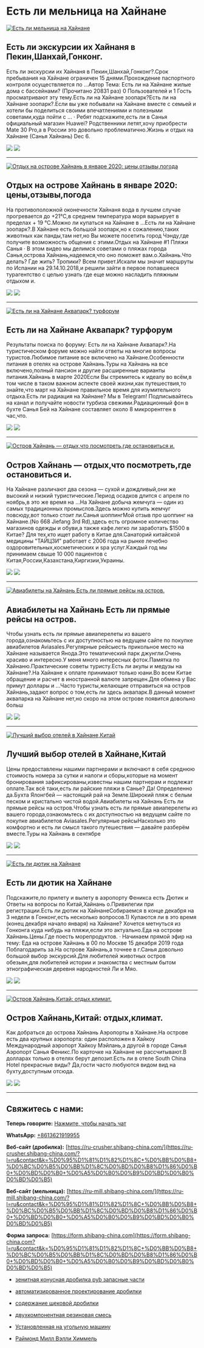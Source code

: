 # Есть ли мельница на Хайнане

<a href="https://swt.shibang-china.com/?l=ru&img&k=%D0%95%D1%81%D1%82%D1%8C+%D0%BB%D0%B8+%D0%BC%D0%B5%D0%BB%D1%8C%D0%BD%D0%B8%D1%86%D0%B0+%D0%BD%D0%B0+%D0%A5%D0%B0%D0%B9%D0%BD%D0%B0%D0%BD%D0%B5" target="_blank">![Есть ли мельница на Хайнане](http://static.shibang-china.com/all-800x300/657.jpg)</a>

## Есть ли экскурсии их Хайнаня в Пекин,Шанхай,Гонконг.
Есть ли экскурсии их Хайнаня в Пекин,Шанхай,Гонконг?.Срок пребывания на Хайнане ограничен 15 днями.Прохождение паспортного контроля осуществляется по …Автор Тема: Есть ли на Хайнане жилые дома с бассейнами? (Прочитано 20831 раз) 0 Пользователей и 1 Гость просматривают эту тему.Есть ли на Хайнане зоопарк?Есть ли на Хайнане зоопарк?.Если вы уже побывали на Хайнане вместе с семьей и хотели бы поделиться своими впечатлениями и полезными советами,куда пойти с …&nbsp;&#0183;&#32;Ребят подскажите,есть ли в Санья официальный магазин Huawei? Родственники летят,хочу приобрести Mate 30 Pro,а в России это довольно проблематично.Жизнь и отдых на Хайнане (Санья Хайнань) Dec 6.


<a href="https://whatsapp.shibangsoft.com/WhatsApp.php" target="_blank" title="WhatsApp">![](http://static.shibang-china.com/icon/whatsapp.png)</a> <a href="https://swt.shibang-china.com/?l=ru&icon&k=%D0%95%D1%81%D1%82%D1%8C+%D0%BB%D0%B8+%D0%BC%D0%B5%D0%BB%D1%8C%D0%BD%D0%B8%D1%86%D0%B0+%D0%BD%D0%B0+%D0%A5%D0%B0%D0%B9%D0%BD%D0%B0%D0%BD%D0%B5" target="_blank">![](http://static.shibang-china.com/icon/chat-ru.png)</a>

---

<a href="https://swt.shibang-china.com/?l=ru&img&k=%D0%95%D1%81%D1%82%D1%8C+%D0%BB%D0%B8+%D0%BC%D0%B5%D0%BB%D1%8C%D0%BD%D0%B8%D1%86%D0%B0+%D0%BD%D0%B0+%D0%A5%D0%B0%D0%B9%D0%BD%D0%B0%D0%BD%D0%B5" target="_blank">![Отдых на острове Хайнань в январе 2020: цены,отзывы,погода](http://static.shibang-china.com/all-800x300/645.jpg)</a>

## Отдых на острове Хайнань в январе 2020: цены,отзывы,погода
На противоположной оконечности Хайнаня вода в лучшем случае прогревается до +21&#176;С,в среднем температура моря варьирует в пределах + 19 &#176;С.Можно ли купаться на Хайнане в …Есть ли на Хайнане зоопарк?.В Хайнане есть большой зоопарк,но к сожалению,таких животных как панды,там нет,но Вы можете посетить город Чэнду,где получите возможность общения с этими.Отдых на Хайнане #1 Пляжи Санья&nbsp;&#0183;&#32;В этом видео мы делимся советами о пляжах города Санья,острова Хайнань,надеемся,что оно поможет вам.о.Хайнань.Что делать? Где жить? Тропики? Всем привет.Искали мы значит маршруты по Испании на 29.14.10.2018,и решили зайти в первое попавшееся турагентство с целью узнать где еще можно насладить пляжным отдыхом и.


<a href="https://whatsapp.shibangsoft.com/WhatsApp.php" target="_blank" title="WhatsApp">![](http://static.shibang-china.com/icon/whatsapp.png)</a> <a href="https://swt.shibang-china.com/?l=ru&icon&k=%D0%95%D1%81%D1%82%D1%8C+%D0%BB%D0%B8+%D0%BC%D0%B5%D0%BB%D1%8C%D0%BD%D0%B8%D1%86%D0%B0+%D0%BD%D0%B0+%D0%A5%D0%B0%D0%B9%D0%BD%D0%B0%D0%BD%D0%B5" target="_blank">![](http://static.shibang-china.com/icon/chat-ru.png)</a>

---

<a href="https://swt.shibang-china.com/?l=ru&img&k=%D0%95%D1%81%D1%82%D1%8C+%D0%BB%D0%B8+%D0%BC%D0%B5%D0%BB%D1%8C%D0%BD%D0%B8%D1%86%D0%B0+%D0%BD%D0%B0+%D0%A5%D0%B0%D0%B9%D0%BD%D0%B0%D0%BD%D0%B5" target="_blank">![Есть ли на Хайнане Аквапарк? турфорум](http://static.shibang-china.com/all-800x300/1150.jpg)</a>

## Есть ли на Хайнане Аквапарк? турфорум
Результаты поиска по форуму: Есть ли на Хайнане Аквапарк?.На туристическом форуме можно найти ответы на многие вопросы туристов.Любимое питание все включено на Хайнане.Особенности питания в отелях на острове Хайнань.Туры на Хайнань на все включено,полный пансион и другие расширенные варианты питания.Хайнань в марте 2020Если Вы стремитесь к идеалу во всём,в том числе в таком важном аспекте своей жизни,как путешествия,то знайте,что март на Хайнане правильное время для изумительного отдыха.Есть ли радиация на Хайнане? Мы в Telegram! Подписывайтесь на канал и получайте новости турбиза свежими.Радиационный фон в бухте Санья Бей на Хайнане составляет около 8 микрорентген в час,что.


<a href="https://whatsapp.shibangsoft.com/WhatsApp.php" target="_blank" title="WhatsApp">![](http://static.shibang-china.com/icon/whatsapp.png)</a> <a href="https://swt.shibang-china.com/?l=ru&icon&k=%D0%95%D1%81%D1%82%D1%8C+%D0%BB%D0%B8+%D0%BC%D0%B5%D0%BB%D1%8C%D0%BD%D0%B8%D1%86%D0%B0+%D0%BD%D0%B0+%D0%A5%D0%B0%D0%B9%D0%BD%D0%B0%D0%BD%D0%B5" target="_blank">![](http://static.shibang-china.com/icon/chat-ru.png)</a>

---

<a href="https://swt.shibang-china.com/?l=ru&img&k=%D0%95%D1%81%D1%82%D1%8C+%D0%BB%D0%B8+%D0%BC%D0%B5%D0%BB%D1%8C%D0%BD%D0%B8%D1%86%D0%B0+%D0%BD%D0%B0+%D0%A5%D0%B0%D0%B9%D0%BD%D0%B0%D0%BD%D0%B5" target="_blank">![Остров Хайнань — отдых,что посмотреть,где остановиться и.](http://static.shibang-china.com/all-800x300/656.jpg)</a>

## Остров Хайнань — отдых,что посмотреть,где остановиться и.
На Хайнане различают два сезона — сухой и дождливый,они же высокий и низкий туристические.Период осадков длится с апреля по ноябрь,в это же время на …На Хайнане добыча жемчуга — один из самых традиционных промыслов.Здесь можно купить жемчуг повсюду,вот только стоит ли.Санья шоппингМой отзыв про шоппинг на Хайнане.(No 668 Jiefang 3rd Rd),здесь есть огромное количество магазинов одежды и обуви,а также кафе.легко ли заработать $1500 в Китае? Для тех,кто ищет работу в Китае для.Санаторий китайской медицины &quot;ТАЙЦЗИ&quot; работает с 2006 года на рынке лечебно оздоровительных,косметических и spa услуг.Каждый год мы принимаем свыше 10 000 пациентов с Китая,России,Казахстана,Киргизии,Украины.


<a href="https://whatsapp.shibangsoft.com/WhatsApp.php" target="_blank" title="WhatsApp">![](http://static.shibang-china.com/icon/whatsapp.png)</a> <a href="https://swt.shibang-china.com/?l=ru&icon&k=%D0%95%D1%81%D1%82%D1%8C+%D0%BB%D0%B8+%D0%BC%D0%B5%D0%BB%D1%8C%D0%BD%D0%B8%D1%86%D0%B0+%D0%BD%D0%B0+%D0%A5%D0%B0%D0%B9%D0%BD%D0%B0%D0%BD%D0%B5" target="_blank">![](http://static.shibang-china.com/icon/chat-ru.png)</a>

---

<a href="https://swt.shibang-china.com/?l=ru&img&k=%D0%95%D1%81%D1%82%D1%8C+%D0%BB%D0%B8+%D0%BC%D0%B5%D0%BB%D1%8C%D0%BD%D0%B8%D1%86%D0%B0+%D0%BD%D0%B0+%D0%A5%D0%B0%D0%B9%D0%BD%D0%B0%D0%BD%D0%B5" target="_blank">![Авиабилеты на Хайнань Есть ли прямые рейсы на остров.](http://static.shibang-china.com/all-800x300/127.jpg)</a>

## Авиабилеты на Хайнань Есть ли прямые рейсы на остров.
Чтобы узнать есть ли прямые авиаперелеты из вашего города,ознакомьтесь с их доступностью на ведущем сайте по покупке авиабилетов Aviasales.Регулярные рейсыесть прикольное место на Хайнане называется Янода.Это тематический парк джунгли.Очень красиво и интересно.У меня много интересных фоток.Памятка по Хайнаню.Практические советы туристу.Есть ли акулы и медузы на Хайнане?.На Хайнане к оплате принимают только юани.Во всем Китае обращение и расчет в иностранной валюте запрещен.Для обмена у Вас примут доллары и …Часто туристы,желающие отправиться на остров Хайнань,задают вопрос о том,есть ли здесь аквапарк.В данный момент аквапарка на Хайнане нет,но скоро на этом острове появится довольно больш


<a href="https://whatsapp.shibangsoft.com/WhatsApp.php" target="_blank" title="WhatsApp">![](http://static.shibang-china.com/icon/whatsapp.png)</a> <a href="https://swt.shibang-china.com/?l=ru&icon&k=%D0%95%D1%81%D1%82%D1%8C+%D0%BB%D0%B8+%D0%BC%D0%B5%D0%BB%D1%8C%D0%BD%D0%B8%D1%86%D0%B0+%D0%BD%D0%B0+%D0%A5%D0%B0%D0%B9%D0%BD%D0%B0%D0%BD%D0%B5" target="_blank">![](http://static.shibang-china.com/icon/chat-ru.png)</a>

---

<a href="https://swt.shibang-china.com/?l=ru&img&k=%D0%95%D1%81%D1%82%D1%8C+%D0%BB%D0%B8+%D0%BC%D0%B5%D0%BB%D1%8C%D0%BD%D0%B8%D1%86%D0%B0+%D0%BD%D0%B0+%D0%A5%D0%B0%D0%B9%D0%BD%D0%B0%D0%BD%D0%B5" target="_blank">![Лучший выбор отелей в Хайнане,Китай](http://static.shibang-china.com/all-800x300/1.jpg)</a>

## Лучший выбор отелей в Хайнане,Китай
Цены предоставлены нашими партнерами и включают в себя среднюю стоимость номера за сутки и налоги и сборы,которые на момент бронирования зафиксированы,известны нашим партнерам и подлежат оплате.Так всё таки,есть ли райские пляжи в Санье? Да! Определенно да.Бухта Ялонгбей — настоящий рай на Земле.Широкий пляж с белым песком и кристально чистой водой.Авиабилеты на Хайнань Есть ли прямые рейсы на остров.Чтобы узнать есть ли прямые авиаперелеты из вашего города,ознакомьтесь с их доступностью на ведущем сайте по покупке авиабилетов Aviasales.Регулярные рейсыНасколько это комфортно и есть ли смысл такого путешествия — давайте разберём вместе.Туры на Хайнань в сентябре


<a href="https://whatsapp.shibangsoft.com/WhatsApp.php" target="_blank" title="WhatsApp">![](http://static.shibang-china.com/icon/whatsapp.png)</a> <a href="https://swt.shibang-china.com/?l=ru&icon&k=%D0%95%D1%81%D1%82%D1%8C+%D0%BB%D0%B8+%D0%BC%D0%B5%D0%BB%D1%8C%D0%BD%D0%B8%D1%86%D0%B0+%D0%BD%D0%B0+%D0%A5%D0%B0%D0%B9%D0%BD%D0%B0%D0%BD%D0%B5" target="_blank">![](http://static.shibang-china.com/icon/chat-ru.png)</a>

---

<a href="https://swt.shibang-china.com/?l=ru&img&k=%D0%95%D1%81%D1%82%D1%8C+%D0%BB%D0%B8+%D0%BC%D0%B5%D0%BB%D1%8C%D0%BD%D0%B8%D1%86%D0%B0+%D0%BD%D0%B0+%D0%A5%D0%B0%D0%B9%D0%BD%D0%B0%D0%BD%D0%B5" target="_blank">![Есть ли дютик на Хайнане](http://static.shibang-china.com/all-800x300/543.jpg)</a>

## Есть ли дютик на Хайнане
Подскажите,по прилету и вылету в аэропорту Феникса есть Дютик и Ответы на вопросы по Китай,Хайнань о.Привилегии при регистрации.Есть ли дютик на ХайнанеСобираемся в конце декабря на 3 недели в Гонконг,есть несколько вопросов.1) Купаются ли в это время (конец декабря начало января) на Хайнане? Хочется метнуться из Гонконга куда нибудь на пляжи,если это актуально.Еда на острове Хайнань.Цены.Где поесть морепродуктов.&nbsp;&#0183;&#32;Начинаем прямой эфир на тему: Еда на острове Хайнань в 00 по Москве 15 декабря 2019 года Поблагодарить за.На острове Хайнань,а точнее в г.Санья довольно большой выбор экскурсий.Для любителей животных остров обезьян,для любителей истории и знакомства с местным бытом этнографическая деревня народностей Ли и Мяо.


<a href="https://whatsapp.shibangsoft.com/WhatsApp.php" target="_blank" title="WhatsApp">![](http://static.shibang-china.com/icon/whatsapp.png)</a> <a href="https://swt.shibang-china.com/?l=ru&icon&k=%D0%95%D1%81%D1%82%D1%8C+%D0%BB%D0%B8+%D0%BC%D0%B5%D0%BB%D1%8C%D0%BD%D0%B8%D1%86%D0%B0+%D0%BD%D0%B0+%D0%A5%D0%B0%D0%B9%D0%BD%D0%B0%D0%BD%D0%B5" target="_blank">![](http://static.shibang-china.com/icon/chat-ru.png)</a>

---

<a href="https://swt.shibang-china.com/?l=ru&img&k=%D0%95%D1%81%D1%82%D1%8C+%D0%BB%D0%B8+%D0%BC%D0%B5%D0%BB%D1%8C%D0%BD%D0%B8%D1%86%D0%B0+%D0%BD%D0%B0+%D0%A5%D0%B0%D0%B9%D0%BD%D0%B0%D0%BD%D0%B5" target="_blank">![Остров Хайнань,Китай: отдых,климат.](http://static.shibang-china.com/all-800x300/1043.jpg)</a>

## Остров Хайнань,Китай: отдых,климат.
Как добраться до острова Хайнань Аэропорты в Хайнане.На острове есть два крупных аэропорта: один расположен в Хайкоу Международный аэропорт Хайкоу Мэйлань,а другой в городе Санья Аэропорт Санья Феникс.По карточке на Хайнане не рассчитывают.В долларах только в отелях берут депозит.Есть ли в отеле South China Hotel прекрасные виды? Да,гости часто любуются видом вид на бухту,доступным отсюда.

<a href="https://whatsapp.shibangsoft.com/WhatsApp.php" target="_blank" title="WhatsApp">![](http://static.shibang-china.com/icon/whatsapp.png)</a> <a href="https://swt.shibang-china.com/?l=ru&icon&k=%D0%95%D1%81%D1%82%D1%8C+%D0%BB%D0%B8+%D0%BC%D0%B5%D0%BB%D1%8C%D0%BD%D0%B8%D1%86%D0%B0+%D0%BD%D0%B0+%D0%A5%D0%B0%D0%B9%D0%BD%D0%B0%D0%BD%D0%B5" target="_blank">![](http://static.shibang-china.com/icon/chat-ru.png)</a>

---
## Свяжитесь с нами:

**Теперь говорите:** [Нажмите, чтобы начать чат](https://swt.shibang-china.com?l=ru&contact&k=%D0%95%D1%81%D1%82%D1%8C+%D0%BB%D0%B8+%D0%BC%D0%B5%D0%BB%D1%8C%D0%BD%D0%B8%D1%86%D0%B0+%D0%BD%D0%B0+%D0%A5%D0%B0%D0%B9%D0%BD%D0%B0%D0%BD%D0%B5)

**WhatsApp:**  [+8613621919955](https://whatsapp.shibangsoft.com/WhatsApp.php)

**Веб-сайт (дробилка):** [https://ru-crusher.shibang-china.com/](https://ru-crusher.shibang-china.com/?l=ru&contact&k=%D0%95%D1%81%D1%82%D1%8C+%D0%BB%D0%B8+%D0%BC%D0%B5%D0%BB%D1%8C%D0%BD%D0%B8%D1%86%D0%B0+%D0%BD%D0%B0+%D0%A5%D0%B0%D0%B9%D0%BD%D0%B0%D0%BD%D0%B5)

**Веб-сайт (мельница):** [https://ru-mill.shibang-china.com/](https://ru-mill.shibang-china.com/?l=ru&contact&k=%D0%95%D1%81%D1%82%D1%8C+%D0%BB%D0%B8+%D0%BC%D0%B5%D0%BB%D1%8C%D0%BD%D0%B8%D1%86%D0%B0+%D0%BD%D0%B0+%D0%A5%D0%B0%D0%B9%D0%BD%D0%B0%D0%BD%D0%B5)

**Форма запроса:** [https://form.shibang-china.com](https://form.shibang-china.com?l=ru&contact&k=%D0%95%D1%81%D1%82%D1%8C+%D0%BB%D0%B8+%D0%BC%D0%B5%D0%BB%D1%8C%D0%BD%D0%B8%D1%86%D0%B0+%D0%BD%D0%B0+%D0%A5%D0%B0%D0%B9%D0%BD%D0%B0%D0%BD%D0%B5)

* [зенитная конусная дробилка pyb запасные части](../125/%D0%B7%D0%B5%D0%BD%D0%B8%D1%82%D0%BD%D0%B0%D1%8F%20%D0%BA%D0%BE%D0%BD%D1%83%D1%81%D0%BD%D0%B0%D1%8F%20%D0%B4%D1%80%D0%BE%D0%B1%D0%B8%D0%BB%D0%BA%D0%B0%20pyb%20%D0%B7%D0%B0%D0%BF%D0%B0%D1%81%D0%BD%D1%8B%D0%B5%20%D1%87%D0%B0%D1%81%D1%82%D0%B8.md)

* [автоматизированное проектирование дробилки](../122/%D0%B0%D0%B2%D1%82%D0%BE%D0%BC%D0%B0%D1%82%D0%B8%D0%B7%D0%B8%D1%80%D0%BE%D0%B2%D0%B0%D0%BD%D0%BD%D0%BE%D0%B5%20%D0%BF%D1%80%D0%BE%D0%B5%D0%BA%D1%82%D0%B8%D1%80%D0%BE%D0%B2%D0%B0%D0%BD%D0%B8%D0%B5%20%D0%B4%D1%80%D0%BE%D0%B1%D0%B8%D0%BB%D0%BA%D0%B8.md)

* [содержание щековой дробилки](../122/%D1%81%D0%BE%D0%B4%D0%B5%D1%80%D0%B6%D0%B0%D0%BD%D0%B8%D0%B5%20%D1%89%D0%B5%D0%BA%D0%BE%D0%B2%D0%BE%D0%B9%20%D0%B4%D1%80%D0%BE%D0%B1%D0%B8%D0%BB%D0%BA%D0%B8.md)

* [двухкомпонентная резиновая смесь](../124/%D0%B4%D0%B2%D1%83%D1%85%D0%BA%D0%BE%D0%BC%D0%BF%D0%BE%D0%BD%D0%B5%D0%BD%D1%82%D0%BD%D0%B0%D1%8F%20%D1%80%D0%B5%D0%B7%D0%B8%D0%BD%D0%BE%D0%B2%D0%B0%D1%8F%20%D1%81%D0%BC%D0%B5%D1%81%D1%8C.md)

* [Установленная на угольную машину](../121/%D0%A3%D1%81%D1%82%D0%B0%D0%BD%D0%BE%D0%B2%D0%BB%D0%B5%D0%BD%D0%BD%D0%B0%D1%8F%20%D0%BD%D0%B0%20%D1%83%D0%B3%D0%BE%D0%BB%D1%8C%D0%BD%D1%83%D1%8E%20%D0%BC%D0%B0%D1%88%D0%B8%D0%BD%D1%83.md)

* [Раймонд Милл Вэлли Химмель](../123/%D0%A0%D0%B0%D0%B9%D0%BC%D0%BE%D0%BD%D0%B4%20%D0%9C%D0%B8%D0%BB%D0%BB%20%D0%92%D1%8D%D0%BB%D0%BB%D0%B8%20%D0%A5%D0%B8%D0%BC%D0%BC%D0%B5%D0%BB%D1%8C.md)